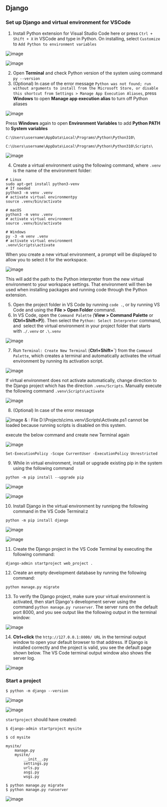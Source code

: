 ## Django

### Set up Django and virtual environment for VSCode

1. Install Python extension for Visual Studio Code here or press ```Ctrl + Shift + X``` in VSCode and type in Python. On installing, select ```Customize``` to ```Add Python to environment variables```

![image](https://user-images.githubusercontent.com/35042430/167447903-df7ec6f8-88dd-42af-89da-d98b3d37c6d8.png)

![image](https://user-images.githubusercontent.com/35042430/167448019-67530f54-d942-4159-9bbc-74c371210c57.png)

2. Open __Terminal__ and check Python version of the system using command ```py --version```
3. (Optional) In case of the error message
```Python was not found; run without arguments to install from the Microsoft Store, or disable this shortcut from Settings > Manage App Execution Aliases```, press __Windows__ to open __Manage app execution alias__ to turn off Python aliases

![image](https://user-images.githubusercontent.com/35042430/167448673-8171d445-3f10-4fd0-9b2c-dc94c999e712.png)

Press __Windows__ again to open __Environment Variables__ to add __Python PATH__ to __System variables__

```C:\Users\username\AppData\Local\Programs\Python\Python310\```

```C:\Users\username\AppData\Local\Programs\Python\Python310\Scripts\```

![image](https://user-images.githubusercontent.com/35042430/167449292-779abfef-8540-48e3-a01c-88188a8a3730.png)

4. Create a virtual environment using the following command, where ```.venv``` is the name of the environment folder:

```{Shell}
# Linux
sudo apt-get install python3-venv
# If needed
python3 -m venv .venv
# activate virtual environmentpy
source .venv/bin/activate

# macOS
python3 -m venv .venv
# activate virtual environment
source .venv/bin/activate

# Windows
py -3 -m venv .venv
# activate virtual environment
.venv\Scripts\activate
```

When you create a new virtual environment, a prompt will be displayed to allow you to select it for the workspace.

![image](https://user-images.githubusercontent.com/35042430/167449514-5704bed8-d9d4-4413-8f50-7b102ab5847e.png)

This will add the path to the Python interpreter from the new virtual environment to your workspace settings. That environment will then be used when installing packages and running code through the Python extension.

5. Open the project folder in VS Code by running ```code .```, or by running VS Code and using the __File > Open Folder__ command.
6. In VS Code, open the ```Command Palette``` (__View > Command Palette__ or __(Ctrl+Shift+P)__). Then select the ```Python: Select Interpreter``` command, and  select the virtual environment in your project folder that starts with ```./.venv``` or ```.\.venv```

![image](https://user-images.githubusercontent.com/35042430/167457807-7144204f-9ee3-4c93-bd89-3c3a4716e255.png)

7. Run ```Terminal: Create New Terminal``` (__Ctrl+Shift+`__) from the ```Command Palette```, which creates a terminal and automatically activates the virtual environment by running its activation script.

![image](https://user-images.githubusercontent.com/35042430/167457935-71eb6862-7cec-498a-bcb9-19e07daaeea3.png)

If virtual environment does not activate automatically, change direction to the Django project which has the direction ```.venv/Scripts```. Manually execute the following command ```.venv\Scripts\activate```

![image](https://user-images.githubusercontent.com/35042430/167458352-e21b83da-d185-4be6-9f02-dd14e1766b4e.png)

8. (Optional) In case of the error message

![image](https://user-images.githubusercontent.com/35042430/167458468-3fc1aaae-caec-425d-a6e8-2efbac4055fb.png)
& : File D:\Projects\cims\.venv\Scripts\Activate.ps1 cannot be loaded because running scripts is disabled on this system.

execute the below command and create new Terminal again

![image](https://user-images.githubusercontent.com/35042430/167458752-a9a76b18-6049-4f84-8f9e-721234b9855d.png)

```{Shell}
Set-ExecutionPolicy -Scope CurrentUser -ExecutionPolicy Unrestricted
```

9. While in virtual environment, install or upgrade existing pip in the system using the following command

```python -m pip install --upgrade pip```

![image](https://user-images.githubusercontent.com/35042430/167459536-6a8ceda2-e36a-418c-970b-3449854f07db.png)

![image](https://user-images.githubusercontent.com/35042430/167459596-e43d295e-588b-449d-9b09-bb27a1fa3a1f.png)

10. Install Django in the virtual environment by runnipng the following command in the VS Code Terminal:z

```python -m pip install django```

![image](https://user-images.githubusercontent.com/35042430/167459701-85cb1152-61dd-431b-9ffe-d208d75b9872.png)

![image](https://user-images.githubusercontent.com/35042430/167459728-b5c6a372-4ff0-4633-a8a9-5ba1610026da.png)

11. Create the Django project in the VS Code Terminal by executing the following command:

```django-admin startproject web_project .```

12. Create an empty development database by running the following command:

```python manage.py migrate```

13. To verify the Django project, make sure your virtual environment is activated, then start Django's development server using the command ```python manage.py runserver```. The server runs on the default port 8000, and you see output like the following output in the terminal window:

![image](https://user-images.githubusercontent.com/35042430/167459889-9bdb3709-a36e-43f0-9117-4deafee98c86.png)

14. __Ctrl+click__ the ```http://127.0.0.1:8000/ URL``` in the terminal output window to open your default browser to that address. If Django is installed correctly and the project is valid, you see the default page shown below. The VS Code terminal output window also shows the server log.

![image](https://user-images.githubusercontent.com/35042430/167460027-c99a6290-26dd-45d8-9a12-c5aaad3ad99b.png)

### Start a project

```{Shell}
$ python -m django --version
```

![image](https://user-images.githubusercontent.com/35042430/167464601-191abec3-fa51-4211-9c4d-b3d6f76a53fd.png)

![image](https://user-images.githubusercontent.com/35042430/167464819-9bab1706-8c48-40fa-9ba5-2a811a55654e.png)

```startproject``` should have created:

```{Shell} 
$ django-admin startproject mysite 
```
```{Shell} 
$ cd mysite
```
```{Shell}
mysite/
    manage.py
    mysite/
        __init__.py
        settings.py
        urls.py
        asgi.py
        wsgi.py
```

```{Shell}
$ python manage.py migrate
$ python manage.py runserver
```

![image](https://user-images.githubusercontent.com/35042430/167465648-2a62f131-f42a-433d-82b9-4eaeb17038b7.png)


